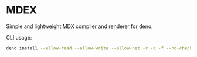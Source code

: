 # MDEX

Simple and lightweight MDX compiler and renderer for deno.

CLI usage:

```sh
deno install --allow-read --allow-write --allow-net -r -q -f --no-check --import-map https://deno.land/x/mdex/import_map.json -n mdex https://deno.land/x/mdex/mod.ts
```
